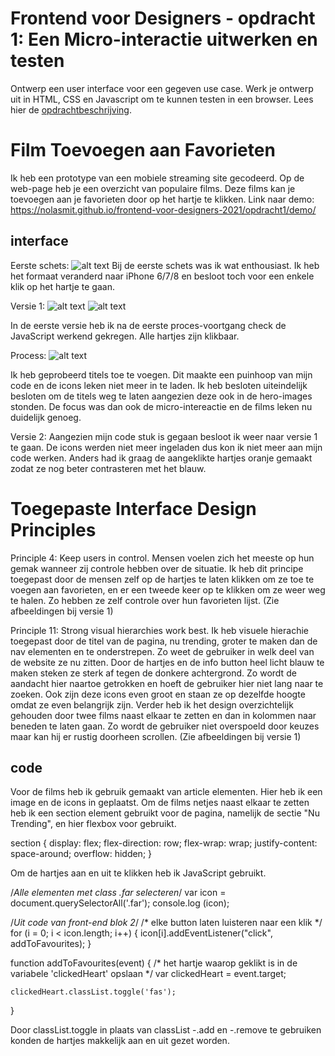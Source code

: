 # Frontend voor Designers - opdracht 1: Een Micro-interactie uitwerken en testen
Ontwerp een user interface voor een gegeven use case. Werk je ontwerp uit in HTML, CSS en Javascript om te kunnen testen in een browser.
Lees hier de [opdrachtbeschrijving](./opdrachtbeschrijving.md).

# Film Toevoegen aan Favorieten
Ik heb een prototype van een mobiele streaming site gecodeerd. Op de web-page heb je een overzicht van populaire films. Deze films kan je toevoegen aan je favorieten door op het hartje te klikken.
Link naar demo: https://nolasmit.github.io/frontend-voor-designers-2021/opdracht1/demo/

## interface
Eerste schets:
![alt text](./img-beschrijving/Nola-FrontEnd-Designers-Opdracht1-Schets.jpg)
 Bij de eerste schets was ik wat enthousiast. Ik heb het formaat veranderd naar iPhone 6/7/8 en besloot toch voor een enkele klik op het hartje te gaan.

 Versie 1:
 ![alt text](./img-beschrijving/versie1-leeg.jpg)
 ![alt text](./img-beschrijving/versie1-geklikt.jpg)

 In de eerste versie heb ik na de eerste proces-voortgang check de JavaScript werkend gekregen. Alle hartjes zijn klikbaar. 

 Process:
 ![alt text](./img-beschrijving/proces.jpg)

 Ik heb geprobeerd titels toe te voegen. Dit maakte een puinhoop van mijn code en de icons leken niet meer in te laden. Ik heb besloten uiteindelijk besloten om de titels weg te laten aangezien deze ook in de hero-images stonden. De focus was dan ook de micro-intereactie en de films leken nu duidelijk genoeg.

Versie 2:
Aangezien mijn code stuk is gegaan besloot ik weer naar versie 1 te gaan. De icons werden niet meer ingeladen dus kon ik niet meer aan mijn code werken. Anders had ik graag de aangeklikte hartjes oranje gemaakt zodat ze nog beter contrasteren met het blauw. 

# Toegepaste Interface Design Principles

Principle 4: Keep users in control. Mensen voelen zich het meeste op hun gemak wanneer zij controle hebben over de situatie. Ik heb dit principe toegepast door de mensen zelf op de hartjes te laten klikken om ze toe te voegen aan favorieten, en er een tweede keer op te klikken om ze weer weg te halen. Zo hebben ze zelf controle over hun favorieten lijst. (Zie afbeeldingen bij versie 1)

Principle 11: Strong visual hierarchies work best. Ik heb visuele hierachie toegepast door de titel van de pagina, nu trending, groter te maken dan de nav elementen en te onderstrepen. Zo weet de gebruiker in welk deel van de website ze nu zitten.
Door de hartjes en de info button heel licht blauw te maken steken ze sterk af tegen de donkere achtergrond. Zo wordt de aandacht hier naartoe getrokken en hoeft de gebruiker hier niet lang naar te zoeken. Ook zijn deze icons even groot en staan ze op dezelfde hoogte omdat ze even belangrijk zijn. Verder heb ik het design overzichtelijk gehouden door twee films naast elkaar te zetten en dan in kolommen naar beneden te laten gaan. Zo wordt de gebruiker niet overspoeld door keuzes maar kan hij er rustig doorheen scrollen. (Zie afbeeldingen bij versie 1)

## code
Voor de films heb ik gebruik gemaakt van article elementen. Hier heb ik een image en de icons in geplaatst. Om de films netjes naast elkaar te zetten heb ik een section element gebruikt voor de pagina, namelijk de sectie "Nu Trending", en hier flexbox voor gebruikt.

section {
    display: flex;
    flex-direction: row;
    flex-wrap: wrap;
    justify-content: space-around;
    overflow: hidden;
}

Om de hartjes aan en uit te klikken heb ik JavaScript gebruikt.

/*Alle elementen met class .far selecteren*/
var icon = document.querySelectorAll('.far');
console.log (icon);

/*Uit code van front-end blok 2*/
/* elke button laten luisteren naar een klik */
for (i = 0; i < icon.length; i++) {
  icon[i].addEventListener("click", addToFavourites);
}

function addToFavourites(event) {
    /* het hartje waarop geklikt is in de variabele 'clickedHeart' opslaan */
  var clickedHeart = event.target;
    
    clickedHeart.classList.toggle('fas');
}

Door classList.toggle in plaats van classList -.add en -.remove te gebruiken konden de hartjes makkelijk aan en uit gezet worden.
